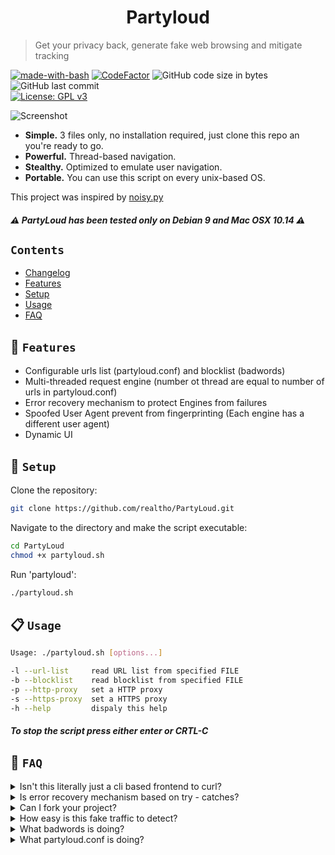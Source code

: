 <h1 align="center">
    Partyloud
</h1>

> Get your privacy back, generate fake web browsing and mitigate tracking

[![made-with-bash](https://img.shields.io/badge/Made%20with-Bash-1f425f.svg)](https://www.gnu.org/software/bash/)
[![CodeFactor](https://www.codefactor.io/repository/github/realtho/partyloud/badge)](https://www.codefactor.io/repository/github/realtho/partyloud)
![GitHub code size in bytes](https://img.shields.io/github/languages/code-size/realtho/PartyLoud.svg)  
![GitHub last commit](https://img.shields.io/github/last-commit/realtho/PartyLoud.svg)  
[![License: GPL v3](https://img.shields.io/badge/License-GPLv3-blue.svg)](https://www.gnu.org/licenses/gpl-3.0)  


![Screenshot](https://i.imgur.com/cn1eEFs.png)

- **Simple.** 3 files only, no installation required, just clone this repo an you're ready to go.
- **Powerful.** Thread-based navigation.
- **Stealthy.** Optimized to emulate user navigation.
- **Portable.** You can use this script on every unix-based OS.


This project was inspired by [noisy.py](https://github.com/1tayH/noisy "noisy.py")

##### :warning: PartyLoud has been tested only on Debian 9 and Mac OSX 10.14 :warning:

## `Contents`

* [Changelog](CHANGELOG.md)
* [Features](#features)
* [Setup](#setup)
* [Usage](#usage)
* [FAQ](#faq)

## 🚀 `Features`

- Configurable urls list (partyloud.conf) and blocklist (badwords)
- Multi-threaded request engine (number ot thread are equal to number of urls in partyloud.conf)
- Error recovery mechanism to protect Engines from failures
- Spoofed User Agent prevent from fingerprinting (Each engine has a different user agent)
- Dynamic UI

## 🎉 `Setup`

Clone the repository:
```sh
git clone https://github.com/realtho/PartyLoud.git
```
Navigate to the directory and make the script executable:
```sh
cd PartyLoud
chmod +x partyloud.sh
```
Run 'partyloud':
```sh
./partyloud.sh
```

## 📋 `Usage`

```sh
Usage: ./partyloud.sh [options...]

-l --url-list     read URL list from specified FILE
-b --blocklist    read blocklist from specified FILE
-p --http-proxy   set a HTTP proxy
-s --https-proxy  set a HTTPS proxy
-h --help         dispaly this help
```

##### To stop the script press either enter or CRTL-C

## 📖 `FAQ`

<details>
  <summary>Isn't this literally just a cli based frontend to curl?</summary>
  <p>The core of the script is a curl request, but this tool does more than that. When you run the script, several threads are started. Each thread makes a different Http request and parse the output to choose the next url, simulating a navigation. Unless user stop the script (either pressing enter or via CTRL-C), it will stay alive</p>
</details>

<details>
  <summary>Is error recovery mechanism based on try - catches? </summary>
  <p>Try-catch mechanism doesn't really exist in bash, error recovery mechanism is an elegant way to say that if the http request return a status code starting with 4 or 5 (error) the script will use a backup-url on order to continue execution normally</p>
</details>

<details>
  <summary>Can I fork your project?</summary>
  <p>Look here: https://tldrlegal.com/license/gnu-general-public-license-v3-(gpl-3) 😉</p>
</details>

<details>
  <summary>How easy is this fake traffic to detect?</summary>
  <p>Unfortunatly it's preatty easy, but keep in mind that this is a beta release and in next releases I'll fix this "issue"</p>
</details>

<details>
  <summary>What badwords is doing?</summary>
  <p>badwords is just a list of keywords used to filter urls in order to prevent 404s and non-html contents (like images, css, js). You can create your own, but, unless you have special needs, I recommend you to use default one or at least to use it as a template</p>
</details>

<details>
  <summary>What partyloud.conf is doing?</summary>
  <p>partyloud.conf is just a list of root urls used to start fake navigation, you can create your own conf file, but pay attention, the more url you add, the more thread you start. This is an "open issue", next releases will come with a max thread number in order to avoid fork bombs (https://www.geeksforgeeks.org/fork-bomb/)</p>
</details>
